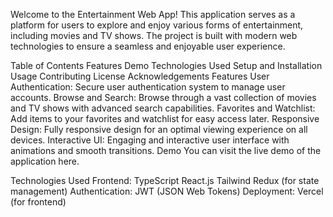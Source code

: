 Welcome to the Entertainment Web App! This application serves as a platform for users to explore and enjoy various forms of entertainment, including movies and TV shows. The project is built with modern web technologies to ensure a seamless and enjoyable user experience.

Table of Contents
Features
Demo
Technologies Used
Setup and Installation
Usage
Contributing
License
Acknowledgements
Features
User Authentication: Secure user authentication system to manage user accounts.
Browse and Search: Browse through a vast collection of movies and TV shows with advanced search capabilities.
Favorites and Watchlist: Add items to your favorites and watchlist for easy access later.
Responsive Design: Fully responsive design for an optimal viewing experience on all devices.
Interactive UI: Engaging and interactive user interface with animations and smooth transitions.
Demo
You can visit the live demo of the application here.

Technologies Used
Frontend:
TypeScript
React.js
Tailwind
Redux (for state management)
Authentication:
JWT (JSON Web Tokens)
Deployment:
Vercel (for frontend)

